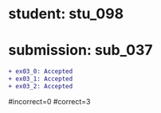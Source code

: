 # student: stu_098
# submission: sub_037

```diff
+ ex03_0: Accepted
+ ex03_1: Accepted
+ ex03_2: Accepted
```
#incorrect=0
#correct=3

